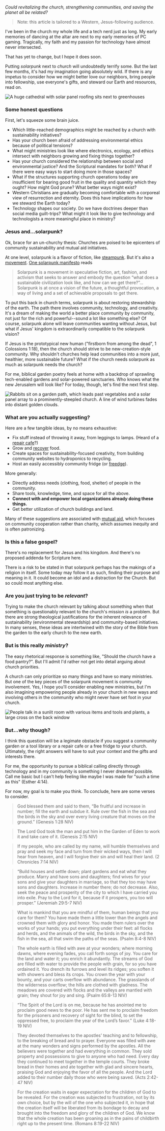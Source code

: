 *Could revitalizing the church, strengthening communities, and saving the planet all be related?*

> Note: this article is tailored to a Western, Jesus-following audience.

I've been in the church my whole life and a tech nerd just as long. My early memories of dancing at the altar are next to my early memories of PC gaming. Tragically, my faith and my passion for technology have almost never intersected.

That has yet to change, but I hope it does soon.

Putting *solarpunk* next to *church* will undoubtedly terrify some. But the last few months, it's had my imagination going absolutely wild. If there is any impetus to consider how we might better love our neighbors, bring people into fellowship, use everyone's gifts, and steward our Earth and resources, read on.

![A huge cathedral with solar panel roofing sits next to greenhouses](/solarpunk-church/cathedral.png)

### Some honest questions

First, let's squeeze some brain juice.

- Which little-reached demographics might be reached by a church with sustainability initiatives?
- Has your church been afraid of addressing environmental ethics because of political tensions?
- What might ministries look like where electronics, ecology, and ethics intersect with neighbors growing and fixing things together?
- Has your church considered the relationship between social and environmental justice? And the Scriptural mandates for both? What if there were easy ways to start doing more in those spaces?
- What if the structures supporting church operations today are insufficient for bearing good fruit in the quality and quantity which they ought? How might God prune? What better ways might exist?
- Western Christians are gradually becoming comfortable with a corporeal view of resurrection and eternity. Does this have implications for how we steward the Earth today?
- Technology shapes our society. Do we have doctrines deeper than social media guilt-trips? What might it look like to give technology and technologists a more meaningful place in ministry?

### Jesus and...solarpunk?

Ok, brace for an un-churchy thesis: Churches are poised to be epicenters of community sustainability and mutual aid initiatives.

At one level, solarpunk is a flavor of fiction, like [steampunk](https://en.wikipedia.org/wiki/Steampunk). But it's also a [movement](https://www.bbc.com/news/business-57761297). [One solarpunk manifesto](https://iandennismiller.github.io/solarpunk/manifesto/english.html) reads
> Solarpunk is a movement in speculative fiction, art, fashion, and activism that seeks to answer and embody the question “what does a sustainable civilization look like, and how can we get there?”... Solarpunk is at once a vision of the future, a thoughtful provocation, a way of living and a set of achievable proposals to get there.

To put this back in church terms, solarpunk is about restoring stewardship of the earth. The path there involves community, technology, and creativity. It's a dream of making the world a better place community by community, not just for the rich and powerful--sound a lot like something else? Of course, solarpunk alone will leave communities wanting without Jesus, but what if Jesus' kingdom is extraordinarily compatible to the solarpunk vision?

If Jesus is the prototypical new human ("firstborn from among the dead", 1 Colossions 1:18), then the church should strive to be new-creation-style community. Why shouldn't churches help lead communities into a more just, healthier, more sustainable future? What if the church needs solarpunk as much as solarpunk needs the church?

For me, biblical garden poetry feels at home with a backdrop of sprawling tech-enabled gardens and solar-powered sanctuaries. Who knows what the new Jerusalem will look like? For today, though, let's find the next first step.

![Rabbits sit on a garden path, which leads past vegetables and a solar panel array to a prominently-steepled church. A line of wind turbines fades into distant golden clouds.](/solarpunk-church/garden-path-to-church.png)

### What are you actually suggesting?

Here are a few tangible ideas, by no means exhaustive:

- Fix stuff instead of throwing it away, from leggings to lamps. (Heard of a [repair cafe](https://www.repaircafe.org/en/about/)?)
- Grow and [recover](https://en.wikipedia.org/wiki/Food_rescue) food.
- Create spaces for sustainability-focused creativity, from building community websites to hydroponics to recycling.
- Host an easily accessibly community fridge (or [freedge](https://freedge.org)).

More generally:

- Directly address needs (clothing, food, shelter) of people in the community.
- Share tools, knowledge, time, and space for all the above.
- **Connect with and empower local organizations already doing these things.**
- Get better utilization of church buildings and land.

Many of these suggestions are associated with [mutual aid](https://en.wikipedia.org/wiki/Mutual_aid), which focuses on community cooperation rather than charity, which assumes inequity and is often patronizing.

### Is this a false gospel?

There's no replacement for Jesus and his kingdom. And there's no proposed addenda for Scripture here.

There is a risk to be stated in that solarpunk perhaps has the makings of a religion in itself. Some today may follow it as such, finding their purpose and meaning in it. It could become an idol and a distraction for the Church. But so could most anything else.

### Are you just trying to be *relevant*?

Trying to make the church relevant by talking about something when that something is questionably relevant to the church's mission *is* a problem. But there are strong theological justifications for the inherent relevance of sustainability (environmental stewardship) and community-based initiatives. In many senses, these ideas are intertwined with the story of the Bible from the garden to the early church to the new earth.

### But is this really *ministry*?

The easy rhetorical response is something like, "Should the church have a food pantry?". But I'll admit I'd rather not get into detail arguing about church priorities.

A church can only prioritize so many things and have so many ministries. But one of the key pieces of the solarpunk movement is community involvement. Yes, I hope you'll consider enabling new ministries, but I'm also imagining empowering people already in your church in new ways and involving others in the community who might never have set foot in your church.

![People talk in a sunlit room with various items and tools and plants, a large cross on the back window](/solarpunk-church/multiuse-space.jpg)

### But...why though?

I think this question will be a legimate obstacle if you suggest a community garden or a tool library or a repair cafe or a free fridge to your church. Ultimately, the right answers will have to suit your context and the gifts and interests there.

For me, the opportunity to pursue a biblical calling directly through technology and in my community is something I never dreamed possible. Call me basic but I can't help feeling like maybe I was made for "such a time as this" (Esther 4:14).

For now, my goal is to make you think. To conclude, here are some verses to consider.

> God blessed them and said to them, “Be fruitful and increase in number; fill the earth and subdue it. Rule over the fish in the sea and the birds in the sky and over every living creature that moves on the ground.” (Genesis 1:28 NIV)

> The Lord God took the man and put him in the Garden of Eden to work it and take care of it. (Genesis 2:15 NIV)

> If my people, who are called by my name, will humble themselves and pray and seek my face and turn from their wicked ways, then I will hear from heaven, and I will forgive their sin and will heal their land. (2 Chronicles 7:14 NIV)

> “Build houses and settle down; plant gardens and eat what they produce. Marry and have sons and daughters; find wives for your sons and give your daughters in marriage, so that they too may have sons and daughters. Increase in number there; do not decrease. Also, seek the peace and prosperity of the city to which I have carried you into exile. Pray to the Lord for it, because if it prospers, you too will prosper.” (Jeremiah 29:5-7 NIV)

> What is mankind that you are mindful of them, human beings that you care for them? You have made them a little lower than the angels and crowned them with glory and honor. You made them rulers over the works of your hands; you put everything under their feet: all flocks and herds, and the animals of the wild, the birds in the sky, and the fish in the sea, all that swim the paths of the seas. (Psalm 8:4-8 NIV)

> The whole earth is filled with awe at your wonders; where morning dawns, where evening fades, you call forth songs of joy. You care for the land and water it; you enrich it abundantly. The streams of God are filled with water to provide the people with grain, for so you have ordained it. You drench its furrows and level its ridges; you soften it with showers and bless its crops. You crown the year with your bounty, and your carts overflow with abundance. The grasslands of the wilderness overflow; the hills are clothed with gladness. The meadows are covered with flocks and the valleys are mantled with grain; they shout for joy and sing. (Psalm 65:8-13 NIV)

> “The Spirit of the Lord is on me, because he has anointed me to proclaim good news to the poor. He has sent me to proclaim freedom for the prisoners and recovery of sight for the blind, to set the oppressed free, to proclaim the year of the Lord’s favor.” (Luke 4:18-19 NIV)

> They devoted themselves to the apostles' teaching and to fellowship, to the breaking of bread and to prayer. Everyone was filled with awe at the many wonders and signs performed by the apostles. All the believers were together and had everything in common. They sold property and possessions to give to anyone who had need. Every day they continued to meet together in the temple courts. They broke bread in their homes and ate together with glad and sincere hearts, praising God and enjoying the favor of all the people. And the Lord added to their number daily those who were being saved. (Acts 2:42-47 NIV)

> For the creation waits in eager expectation for the children of God to be revealed. For the creation was subjected to frustration, not by its own choice, but by the will of the one who subjected it, in hope that the creation itself will be liberated from its bondage to decay and brought into the freedom and glory of the children of God. We know that the whole creation has been groaning as in the pains of childbirth right up to the present time. (Romans 8:19-22 NIV)

